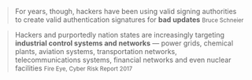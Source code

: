 <blockquote cite="http://gleesik.ro">
  For years, though, hackers have been using valid signing authorities to create valid authentication signatures for <strong>bad updates</strong>
  <small>Bruce Schneier</small>
</blockquote>

<blockquote cite="http://gleesik.ro">
   Hackers and purportedly
nation states are increasingly targeting <strong>industrial
control systems and networks</strong> — power grids, chemical
plants, aviation systems, transportation networks,
telecommunications systems, financial networks and
even nuclear facilities
  <small>Fire Eye, Cyber Risk Report 2017</small>
</blockquote>
